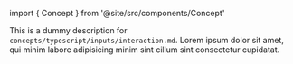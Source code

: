 import { Concept } from '@site/src/components/Concept'

<Concept
  title = "Interaction System"
  kind  = "Core"
  block = {true}>
This is a dummy description for `concepts/typescript/inputs/interaction.md`.
Lorem ipsum dolor sit amet, qui minim labore adipisicing minim sint cillum sint consectetur cupidatat.  
</Concept>


